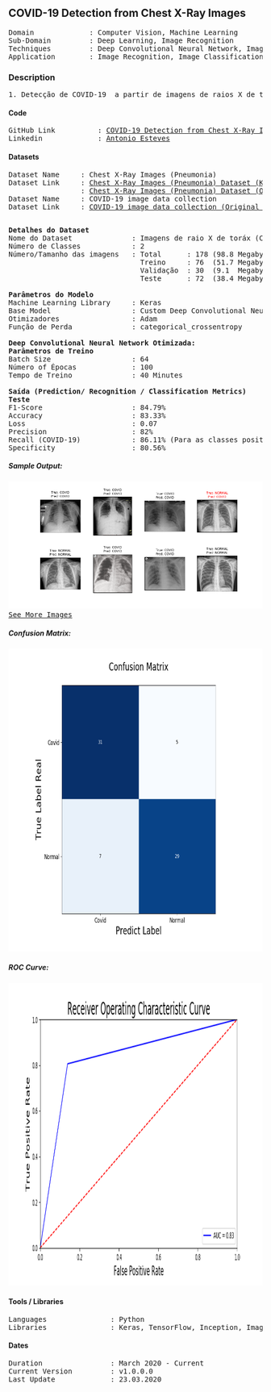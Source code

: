 ## COVID-19 Detection from Chest X-Ray Images                                      

<pre>
Domain             : Computer Vision, Machine Learning
Sub-Domain         : Deep Learning, Image Recognition
Techniques         : Deep Convolutional Neural Network, ImageNet, Inception
Application        : Image Recognition, Image Classification, Medical Imaging
</pre>

### Description
<pre>
1. Detecção de COVID-19  a partir de imagens de raios X de tórax utlizando uma Deep Convolutional Neural Network otimizada.
</pre>

#### Code
<pre>
GitHub Link          : <a href=https://github.com/toniesteves/covid19-chest-x-ray-detection>COVID-19 Detection from Chest X-Ray Images </a>
Linkedin             : <a href=https://www.linkedin.com/in/toniesteves/>Antonio Esteves</a>
</pre>

#### Datasets
<pre>
Dataset Name     : Chest X-Ray Images (Pneumonia)
Dataset Link     : <a href=https://www.kaggle.com/paultimothymooney/chest-xray-pneumonia>Chest X-Ray Images (Pneumonia) Dataset (Kaggle)</a>
                 : <a href=https://data.mendeley.com/datasets/rscbjbr9sj/2>Chest X-Ray Images (Pneumonia) Dataset (Original Dataset - No Labeled)</a>
Dataset Name     : COVID-19 image data collection
Dataset Link     : <a href=https://github.com/ieee8023/covid-chestxray-dataset>COVID-19 image data collection (Original Dataset)</a>

</pre>

<pre>
<b>Detalhes do Dataset</b>
Nome do Dataset              : Imagens de raio X de toráx (COVID-19)
Número de Classes            : 2
Número/Tamanho das imagens   : Total      : 178 (98.8 Megabyte (MB))
                               Treino     : 76  (51.7 Megabyte (MB))
                               Validação  : 30  (9.1  Megabyte (MB))
                               Teste      : 72  (38.4 Megabyte (MB))

<b>Parâmetros do Modelo</b>
Machine Learning Library     : Keras
Base Model                   : Custom Deep Convolutional Neural Network
Otimizadores                 : Adam
Função de Perda              : categorical_crossentropy

<b>Deep Convolutional Neural Network Otimizada: </b>
<b>Parâmetros de Treino</b>
Batch Size                   : 64
Número of Épocas             : 100
Tempo de Treino              : 40 Minutes

<b>Saída (Prediction/ Recognition / Classification Metrics)</b>
<b>Teste</b>
F1-Score                     : 84.79%
Accuracy                     : 83.33%
Loss                         : 0.07
Precision                    : 82%
Recall (COVID-19)            : 86.11% (Para as classes positivas)
Specificity                  : 80.56%
</pre>

##### Sample Output:
<kbd>
<img src=https://github.com/toniesteves/covid19-chest-x-ray-detection/blob/master/data/output/figures/sample.png>
</kbd>

<kbd>
<a href=https://github.com/toniesteves/covid19-chest-x-ray-detection/blob/master/data/output/figures/result.png>See More Images</a>
</kbd>

##### Confusion Matrix:
<kbd>
<img src=https://github.com/toniesteves/covid19-chest-x-ray-detection/blob/master/data/output/figures/CM.png alt="Confusion Matrix" width=800px height=600px>
</kbd>

##### ROC Curve:
<kbd>
<img src=https://github.com/toniesteves/covid19-chest-x-ray-detection/blob/master/data/output/figures/ROC.png alt="ROC Curve" width=800px height=600px>
</kbd>


#### Tools / Libraries
<pre>
Languages               : Python
Libraries               : Keras, TensorFlow, Inception, ImageNet
</pre>

#### Dates
<pre>
Duration                : March 2020 - Current
Current Version         : v1.0.0.0
Last Update             : 23.03.2020
</pre>
